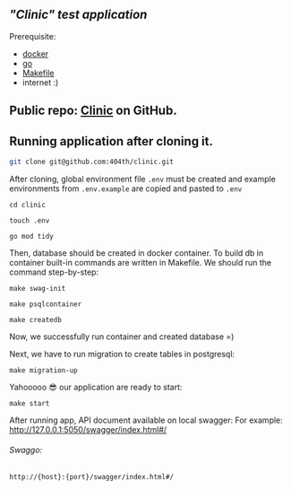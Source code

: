 ## _"Clinic" test application_

Prerequisite:
- [docker](https://gdevillele.github.io/)
- [go](https://go.dev/doc/install)
- [Makefile](https://dev.to/skypy/linux-make-install-command-2dd6)
- internet :)

## Public repo: [Clinic](https://github.com/404th/clinic) on GitHub.

## Running application after cloning it.

```sh
git clone git@github.com:404th/clinic.git
```

After cloning, global environment file ```.env``` must be created and example environments from ```.env.example``` are copied and pasted to ```.env```
```
cd clinic
```
```
touch .env
```
```
go mod tidy
```

Then, database should be created in docker container. To build db in container built-in commands are written in Makefile. We should run the command step-by-step:

```
make swag-init
```
```
make psqlcontainer
```
```
make createdb
```
Now, we successfully run container and created database =)

Next, we have to run migration to create tables in postgresql:
```
make migration-up
```

Yahooooo 😎
our application are ready to start: 
```
make start
```

After running app, API document available on local swagger:
For example: http://127.0.0.1:5050/swagger/index.html#/

###### Swaggo:
```http://{host}:{port}/swagger/index.html#/```
